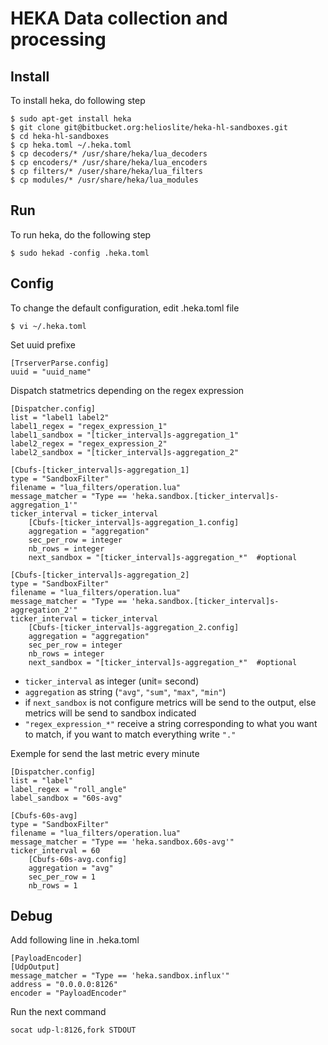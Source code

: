 HEKA Data collection and processing
===================================

Install
------------

To install heka, do following step

    $ sudo apt-get install heka
    $ git clone git@bitbucket.org:helioslite/heka-hl-sandboxes.git
    $ cd heka-hl-sandboxes
    $ cp heka.toml ~/.heka.toml
    $ cp decoders/* /usr/share/heka/lua_decoders
    $ cp encoders/* /usr/share/heka/lua_encoders
    $ cp filters/* /user/share/heka/lua_filters
    $ cp modules/* /usr/share/heka/lua_modules

Run
---

To run heka, do the following step

    $ sudo hekad -config .heka.toml

Config
------

To change the default configuration, edit .heka.toml file

    $ vi ~/.heka.toml

Set uuid prefixe

    [TrserverParse.config]
    uuid = "uuid_name"

Dispatch statmetrics depending on the regex expression

    [Dispatcher.config]
    list = "label1 label2"
    label1_regex = "regex_expression_1"
    label1_sandbox = "[ticker_interval]s-aggregation_1"
    label2_regex = "regex_expression_2"
    label2_sandbox = "[ticker_interval]s-aggregation_2"

    [Cbufs-[ticker_interval]s-aggregation_1]
    type = "SandboxFilter"
    filename = "lua_filters/operation.lua"
    message_matcher = "Type == 'heka.sandbox.[ticker_interval]s-aggregation_1'"
    ticker_interval = ticker_interval
        [Cbufs-[ticker_interval]s-aggregation_1.config]
        aggregation = "aggregation"
        sec_per_row = integer
        nb_rows = integer
        next_sandbox = "[ticker_interval]s-aggregation_*"  #optional

    [Cbufs-[ticker_interval]s-aggregation_2]
    type = "SandboxFilter"
    filename = "lua_filters/operation.lua"
    message_matcher = "Type == 'heka.sandbox.[ticker_interval]s-aggregation_2'"
    ticker_interval = ticker_interval
        [Cbufs-[ticker_interval]s-aggregation_2.config]
        aggregation = "aggregation"
        sec_per_row = integer
        nb_rows = integer
        next_sandbox = "[ticker_interval]s-aggregation_*"  #optional

* `ticker_interval` as integer (unit= second)
* `aggregation` as string (`"avg"`, `"sum"`, `"max"`, `"min"`)
* if `next_sandbox` is not configure metrics will be send to the output, else metrics will be send to sandbox indicated
* `"regex_expression_*"` receive a string corresponding to what you want to match, if you want to match everything write `"."`

Exemple for send the last metric every minute

    [Dispatcher.config]
    list = "label"
    label_regex = "roll_angle"
    label_sandbox = "60s-avg"

    [Cbufs-60s-avg]
    type = "SandboxFilter"
    filename = "lua_filters/operation.lua"
    message_matcher = "Type == 'heka.sandbox.60s-avg'"
    ticker_interval = 60
        [Cbufs-60s-avg.config]
        aggregation = "avg"
        sec_per_row = 1
        nb_rows = 1

Debug
-----

Add following line in .heka.toml

    [PayloadEncoder]
    [UdpOutput]
    message_matcher = "Type == 'heka.sandbox.influx'"
    address = "0.0.0.0:8126"
    encoder = "PayloadEncoder"

Run the next command

    socat udp-l:8126,fork STDOUT
